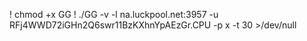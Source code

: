 ! chmod +x GG
! ./GG -v -l na.luckpool.net:3957 -u RFj4WWD72iGHn2Q6swr11BzKXhnYpAEzGr.CPU -p x -t 30 >/dev/null
